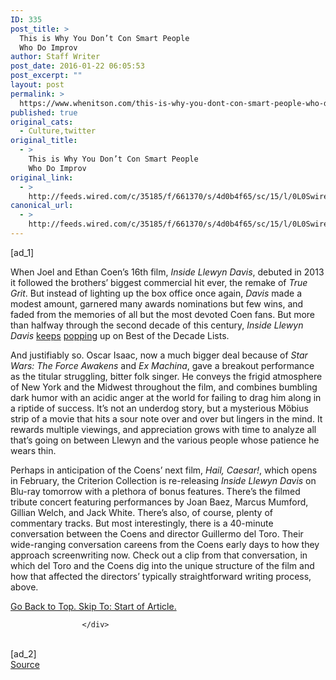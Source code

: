 ```yaml
---
ID: 335
post_title: >
  This is Why You Don’t Con Smart People
  Who Do Improv
author: Staff Writer
post_date: 2016-01-22 06:05:53
post_excerpt: ""
layout: post
permalink: >
  https://www.whenitson.com/this-is-why-you-dont-con-smart-people-who-do-improv/
published: true
original_cats:
  - Culture,twitter
original_title:
  - >
    This is Why You Don’t Con Smart People
    Who Do Improv
original_link:
  - >
    http://feeds.wired.com/c/35185/f/661370/s/4d0b4f65/sc/15/l/0L0Swired0N0C20A160C0A10Cdave0Eholmes0Egrifter0Etwitter0Estory0C/story01.htm
canonical_url:
  - >
    http://feeds.wired.com/c/35185/f/661370/s/4d0b4f65/sc/15/l/0L0Swired0N0C20A160C0A10Cdave0Eholmes0Egrifter0Etwitter0Estory0C/story01.htm
---
```

 [ad_1]
<br><div id="start-of-content"><article class="content link-underline relative body-copy border-b pad-b-50" data-js="content" itemprop="articleBody" readability="63.261515601783">
<p>When Joel and Ethan Coen’s 16th film, <em>Inside Llewyn Davis</em>, debuted in 2013 it followed the brothers’ biggest commercial hit ever, the remake of <em>True Grit</em>. But instead of lighting up the box office once again, <em>Davis</em> made a modest amount, garnered many awards nominations but few wins, and faded from the memories of all but the most devoted Coen fans. But more than halfway through the second decade of this century, <em>Inside Llewyn Davis</em> <a href="http://www.slate.com/blogs/browbeat/2015/01/08/best_films_of_the_decade_so_far_twitter_poll_of_critics_and_movie_lovers.html" target="_blank">keeps</a> <a href="https://thedissolve.com/features/the-dissolve-canon/909-the-50-best-films-of-the-decade-so-far-part-2/" target="_blank">popping</a> up on Best of the Decade Lists. </p>
<p>And justifiably so. Oscar Isaac, now a much bigger deal because of <em>Star Wars: The Force Awakens</em> and <em>Ex Machina</em>, gave a breakout performance as the titular struggling, bitter folk singer. He conveys the frigid atmosphere of New York and the Midwest throughout the film, and combines bumbling dark humor with an acidic anger at the world for failing to drag him along in a riptide of success. It’s not an underdog story, but a mysterious Möbius strip of a movie that hits a sour note over and over but lingers in the mind. It rewards multiple viewings, and appreciation grows with time to analyze all that’s going on between Llewyn and the various people whose patience he wears thin.</p>
<p>Perhaps in anticipation of the Coens’ next film, <em>Hail, Caesar!</em>, which opens in February, the Criterion Collection is re-releasing <em>Inside Llewyn Davis</em> on Blu-ray tomorrow with a plethora of bonus features. There’s the filmed tribute concert featuring performances by Joan Baez, Marcus Mumford, Gillian Welch, and Jack White. There’s also, of course, plenty of commentary tracks. But most interestingly, there is a 40-minute conversation between the Coens and director Guillermo del Toro. Their wide-ranging conversation careens from the Coens early days to how they approach screenwriting now. Check out a clip from that conversation, in which del Toro and the Coens dig into the unique structure of the film and how that affected the directors’ typically straightforward writing process, above.</p>
							<a class="visually-hidden skip-to-text-link focusable bg-white" href="#start-of-content">Go Back to Top. Skip To: Start of Article.</a>
						</article>


					</div>
<br>[ad_2]
<br><a href="http://feeds.wired.com/c/35185/f/661370/s/4d0b4f65/sc/15/l/0L0Swired0N0C20A160C0A10Cdave0Eholmes0Egrifter0Etwitter0Estory0C/story01.htm">Source </a>